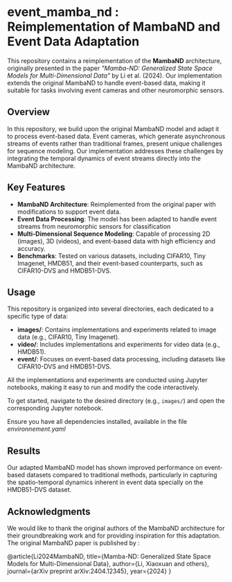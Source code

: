 # event_mamba_nd : Reimplementation of MambaND and Event Data Adaptation

This repository contains a reimplementation of the **MambaND** architecture, originally presented in the paper *"Mamba-ND: Generalized State Space Models for Multi-Dimensional Data"* by Li et al. (2024). Our implementation extends the original MambaND to handle event-based data, making it suitable for tasks involving event cameras and other neuromorphic sensors.

## Overview

In this repository, we build upon the original MambaND model and adapt it to process event-based data. Event cameras, which generate asynchronous streams of events rather than traditional frames, present unique challenges for sequence modeling. 
Our implementation addresses these challenges by integrating the temporal dynamics of event streams directly into the MambaND architecture.

## Key Features

- **MambaND Architecture**: Reimplemented from the original paper with modifications to support event data.
- **Event Data Processing**: The model has been adapted to handle event streams from neuromorphic sensors for classification
- **Multi-Dimensional Sequence Modeling**: Capable of processing 2D (images), 3D (videos), and event-based data with high efficiency and accuracy.
- **Benchmarks**: Tested on various datasets, including CIFAR10, Tiny Imagenet, HMDB51, and their event-based counterparts, such as CIFAR10-DVS and HMDB51-DVS.


## Usage 
This repository is organized into several directories, each dedicated to a specific type of data:

- **images/**: Contains implementations and experiments related to image data (e.g., CIFAR10, Tiny Imagenet).
- **video/**: Includes implementations and experiments for video data (e.g., HMDB51).
- **event/**: Focuses on event-based data processing, including datasets like CIFAR10-DVS and HMDB51-DVS.

All the implementations and experiments are conducted using Jupyter notebooks, making it easy to run and modify the code interactively.

To get started, navigate to the desired directory (e.g., `images/`) and open the corresponding Jupyter notebook.

Ensure you have all dependencies installed, available in the file *environnement.yaml*


## Results
Our adapted MambaND model has shown improved performance on event-based datasets compared to traditional methods, particularly in capturing the spatio-temporal dynamics inherent in event data specially on the HMDB51-DVS dataset. 


## Acknowledgments

We would like to thank the original authors of the MambaND architecture for their groundbreaking work and for providing inspiration for this adaptation. The original MambaND paper is published by :

@article{Li2024MambaND,
  title={Mamba-ND: Generalized State Space Models for Multi-Dimensional Data},
  author={Li, Xiaoxuan and others},
  journal={arXiv preprint arXiv:2404.12345},
  year={2024}
}


